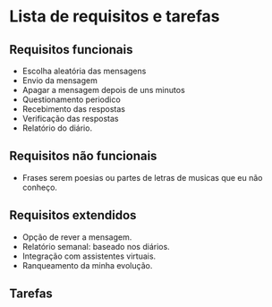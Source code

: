 # Lista de requisitos e tarefas

## Requisitos funcionais
- Escolha aleatória das mensagens
- Envio da mensagem
- Apagar a mensagem depois de uns minutos
- Questionamento periodico
- Recebimento das respostas
- Verificação das respostas
- Relatório do diário.

## Requisitos não funcionais
- Frases serem poesias ou partes de letras de musicas que eu não conheço.

## Requisitos extendidos
- Opção de rever a mensagem.
- Relatório semanal: baseado nos diários.
- Integração com assistentes virtuais.
- Ranqueamento da minha evolução.

## Tarefas